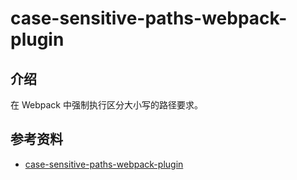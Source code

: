 # case-sensitive-paths-webpack-plugin

## 介绍

在 Webpack 中强制执行区分大小写的路径要求。

## 参考资料

- [case-sensitive-paths-webpack-plugin](https://github.com/Urthen/case-sensitive-paths-webpack-plugin)

